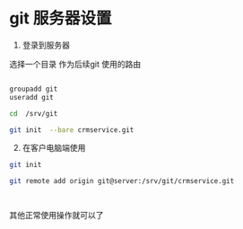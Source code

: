 # git 服务器设置


1. 登录到服务器

选择一个目录 作为后续git 使用的路由

```bash

groupadd git
useradd git

cd  /srv/git

git init  --bare crmservice.git


```


2. 在客户电脑端使用

```bash
git init

git remote add origin git@server:/srv/git/crmservice.git




```

其他正常使用操作就可以了